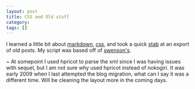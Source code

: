 ```yaml
---
layout: post
title: CSS and Old stuff
category:
tags: []
---
```



I learned a little bit about [markdown][1], [css][2], and took
a quick [stab][3] at an export of old posts.  My script was based
off of [swenson's][4]. 

[1]: http://attacklab.net/showdown/ "AttackLab.net's showdown editor"
[2]: http://cssmate.com/csseditor.htm "CSSMate's online editor"
[3]: http://github.com/skout23/toto_wordpress_import "My silly convert script"
[4]: http://github.com/swenson/scanty_wordpress_import "Swenson's wp 2 scanty import"

~ At somepoint I used hpricot to parse the xml
since I was having issues with sequel, but I am not sure why used
hpricot instead of nokogiri. It was early 2009 when I last attempted 
the blog migration, what can I say it was a different time.
Will be cleaning the layout more in the coming days.
